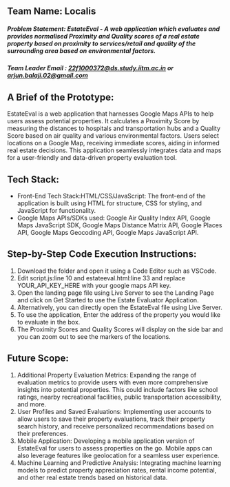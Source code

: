 ## Team Name: Localis

##### Problem Statement: EstateEval - A web application which evaluates and provides normalised Proximity and Quality scores of a real estate property based on proximity to services/retail and quality of the surrounding area based on environmental factors.
 
##### Team Leader Email : 22f1000372@ds.study.iitm.ac.in or arjun.balaji.02@gmail.com

## A Brief of the Prototype:
EstateEval is a web application that harnesses Google Maps APIs to help users assess potential properties. It calculates a Proximity Score by measuring the distances to hospitals and transportation hubs and a Quality Score based on air quality and various environmental factors. Users select locations on a Google Map, receiving immediate scores, aiding in informed real estate decisions. This application seamlessly integrates data and maps for a user-friendly and data-driven property evaluation tool.

## Tech Stack:
- Front-End Tech Stack:HTML/CSS/JavaScript: The front-end of the application is built using HTML for structure, CSS for styling, and JavaScript for functionality.
- Google Maps APIs/SDKs used: Google Air Quality Index API, Google Maps JavaScript SDK, Google Maps Distance Matrix API, Google Places API, Google Maps Geocoding API, Google Maps JavaScript API.

## Step-by-Step Code Execution Instructions:
1) Download the folder and open it using a Code Editor such as VSCode.
2) Edit script.js:line 10 and estateeval.html:line 33 and replace YOUR_API_KEY_HERE with your google maps API key.
3) Open the landing page file using Live Server to see the Landing Page and click on Get Started to use the Estate Evaluator Application.
4) Alternatively, you can directly open the EstateEval file using Live Server.
5) To use the application, Enter the address of the property you would like to evaluate in the box.
6) The Proximity Scores and Quality Scores will display on the side bar and you can zoom out to see the markers of the locations.

## Future Scope:
1) Additional Property Evaluation Metrics: Expanding the range of evaluation metrics to provide users with even more comprehensive insights into potential properties. This could include factors like school ratings, nearby recreational facilities, public transportation accessibility, and more.
2) User Profiles and Saved Evaluations: Implementing user accounts to allow users to save their property evaluations, track their property search history, and receive personalized recommendations based on their preferences.
3) Mobile Application: Developing a mobile application version of EstateEval for users to assess properties on the go. Mobile apps can also leverage features like geolocation for a seamless user experience.
4) Machine Learning and Predictive Analysis: Integrating machine learning models to predict property appreciation rates, rental income potential, and other real estate trends based on historical data.
